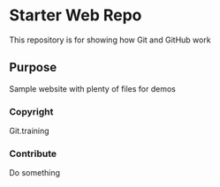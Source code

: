 # Starter Web Repo

This repository is for showing how Git and GitHub work

## Purpose

Sample website with plenty of files for demos

### Copyright

Git.training

### Contribute

Do something